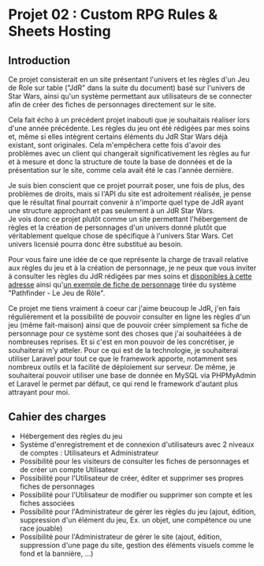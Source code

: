 # Projet 02 : Custom RPG Rules & Sheets Hosting

## Introduction
Ce projet consisterait en un site présentant l'univers et les règles d'un Jeu de Role sur table ("JdR" dans la suite du document) basé sur l'univers de Star Wars, ainsi qu'un système permettant aux utilisateurs de se connecter afin de créer des fiches de personnages directement sur le site.

Cela fait écho à un précédent projet inabouti que je souhaitais réaliser lors d'une année précédente.
Les règles du jeu ont été rédigées par mes soins et, même si elles intègrent certains éléments du JdR Star Wars déjà existant, sont originales. Cela m'empêchera cette fois d'avoir des problèmes avec un client qui changerait significativement les règles au fur et à mesure et donc la structure de toute la base de données et de la présentation sur le site, comme cela avait été le cas l'année dernière.

Je suis bien conscient que ce projet pourrait poser, une fois de plus, des problèmes de droits, mais si l'API du site est adroitement réalisée, je pense que le résultat final pourrait convenir à n'importe quel type de JdR ayant une structure approchant et pas seulement à un JdR Star Wars.   
Je vois donc ce projet plutôt comme un site permettant l'hébergement de règles et la création de personnages d'un univers donné plutôt que véritablement quelque chose de spécifique à l'univers Star Wars. Cet univers licensié pourra donc être substitué au besoin.

Pour vous faire une idée de ce que représente la charge de travail relative aux règles du jeu et à la création de personnage, je ne peux que vous inviter à consulter les règles du JdR rédigées par mes soins et [disponibles à cette adresse](http://tanguyscholtes.be/StarWarsJDR/ "Star Wars JdR - Tanguy Scholtes") ainsi qu'[un exemple de fiche de personnage](http://www.pathfinder-fr.org/wiki/GetFile.aspx?File=%2fADJ%2fPathfinder-RPG%2fPFSheet.pdf "Feuille de personnage - Pathfinder-fr") tirée du système "Pathfinder - Le Jeu de Rôle".

Ce projet me tiens vraiment à coeur car j'aime beucoup le JdR, j'en fais régulièrement et la possibilité de pouvoir consulter en ligne les règles d'un jeu (même fait-maison) ainsi que de pouvoir créer simplement sa fiche de personnage pour ce système sont des choses que j'ai souhaitéées à de nombreuses reprises. Et si c'est en mon pouvoir de les concrétiser, je souhaiterai m'y atteler.
Pour ce qui est de la technologie, je souhaiterai utiliser Laravel pour tout ce que le framework apporte, notamment ses nombreux outils et la facilité de déploiement sur serveur. De même, je souhaiterai pouvoir utiliser une base de donnée en MySQL via PHPMyAdmin et Laravel le permet par défaut, ce qui rend le framework d'autant plus attrayant pour moi.

## Cahier des charges
- Hébergement des règles du jeu
- Système d'enregistrement et de connexion d'utilisateurs avec 2 niveaux de comptes : Utilisateurs et Administrateur
- Possibilité pour les visiteurs de consulter les fiches de personnages et de créer un compte Utilisateur
- Possibilité pour l'Utilisateur de créer, éditer et supprimer ses propres fiches de personnages
- Possibilité pour l'Utilisateur de modifier ou supprimer son compte et les fiches associées
- Possibilité pour l'Administrateur de gérer les règles du jeu (ajout, édition, suppression d'un élément du jeu, Ex. un objet, une compétence ou une race jouable)
- Possibilité pour l'Administrateur de gérer le site (ajout, édition, suppression d'une page du site, gestion des éléments visuels comme le fond et la bannière, ...)
